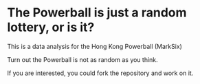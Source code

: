 # The Powerball is just a random lottery, or is it?

This is a data analysis for the Hong Kong Powerball (MarkSix)

Turn out the Powerball is not as random as you think.

If you are interested, you could fork the repository and work on it.
